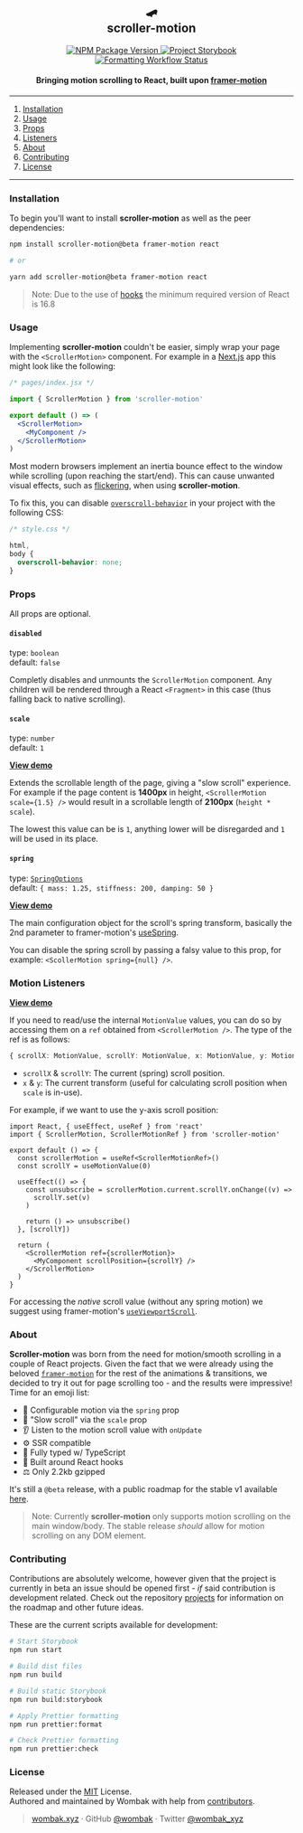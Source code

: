 <h2 align="center">🛹 <br />scroller-motion</h2>

<p align="center">
  <a href="https://www.npmjs.com/package/scroller-motion/v/beta" target="_blank">
    <img src="https://img.shields.io/npm/v/scroller-motion/beta?style=flat-square" alt="NPM Package Version" />
  </a>
  <a href="https://scroller-motion.wombak.xyz/" target="_blank">
    <img src="https://raw.githubusercontent.com/storybooks/brand/master/badge/badge-storybook.svg" alt="Project Storybook">
  </a>
  <a href="https://github.com/wombak/scroller-motion/actions?query=workflow%3AFormatting" target="_blank">
    <img src="https://github.com/wombak/scroller-motion/workflows/Formatting/badge.svg" alt="Formatting Workflow Status" />
  </a>
</p>

<h4 align="center">Bringing motion scrolling to React, built upon <a href="https://github.com/framer/motion" target="_blank">framer-motion</a></h4>

---

1. [Installation](#installation)
1. [Usage](#usage)
1. [Props](#props)
1. [Listeners](#motion-listeners)
1. [About](#about)
1. [Contributing](#contributing)
1. [License](#license)

---

### Installation

To begin you'll want to install **scroller-motion** as well as the peer dependencies:

```bash
npm install scroller-motion@beta framer-motion react

# or

yarn add scroller-motion@beta framer-motion react
```

> Note: Due to the use of [hooks](https://reactjs.org/docs/hooks-intro.html) the minimum required version of React is 16.8

### Usage

Implementing **scroller-motion** couldn't be easier, simply wrap your page with the `<ScrollerMotion>` component. For example in a [Next.js](https://nextjs.org/) app this might look like the following:

```jsx
/* pages/index.jsx */

import { ScrollerMotion } from 'scroller-motion'

export default () => (
  <ScrollerMotion>
    <MyComponent />
  </ScrollerMotion>
)
```

Most modern browsers implement an inertia bounce effect to the window while scrolling (upon reaching the start/end). This can cause unwanted visual effects, such as [flickering](https://github.com/wombak/scroller-motion/issues/7), when using **scroller-motion**.

To fix this, you can disable [`overscroll-behavior`](https://developer.mozilla.org/en-US/docs/Web/CSS/overscroll-behavior) in your project with the following CSS:

```css
/* style.css */

html,
body {
  overscroll-behavior: none;
}
```

### Props

All props are optional.

#### `disabled`

type: `boolean` <br/>
default: `false`

Completly disables and unmounts the `ScrollerMotion` component. Any children will be rendered through a React `<Fragment>` in this case (thus falling back to native scrolling).

#### `scale`

type: `number` <br/>
default: `1`

[**View demo**](https://scroller-motion.wombak.xyz/?path=/story/scrollermotion--custom-scale)

Extends the scrollable length of the page, giving a "slow scroll" experience. For example if the page content is **1400px** in height, `<ScrollerMotion scale={1.5} />` would result in a scrollable length of **2100px** (`height * scale`).

The lowest this value can be is `1`, anything lower will be disregarded and `1` will be used in its place.

#### `spring`

type: [`SpringOptions`](https://github.com/Popmotion/popmotion/blob/ec4974a19789c3cebc4e14e1fde3b55cdeecf7b0/packages/popmotion/src/animations/spring/types.ts#L1) <br/>
default: `{ mass: 1.25, stiffness: 200, damping: 50 }`

[**View demo**](https://scroller-motion.wombak.xyz/?path=/story/scrollermotion--custom-spring)

The main configuration object for the scroll's spring transform, basically the 2nd parameter to framer-motion's [useSpring](https://www.framer.com/api/motion/types/#spring).

You can disable the spring scroll by passing a falsy value to this prop, for example: `<ScollerMotion spring={null} />`.

### Motion Listeners

[**View demo**](https://scroller-motion.wombak.xyz/?path=/story/scrollermotion--motion-listeners)

If you need to read/use the internal `MotionValue` values, you can do so by accessing them on a `ref` obtained from `<ScrollerMotion />`. The type of the ref is as follows:

```ts
{ scrollX: MotionValue, scrollY: MotionValue, x: MotionValue, y: MotionValue }
```

- `scrollX` & `scrollY`: The current (spring) scroll position.
- `x` & `y`: The current transform (useful for calculating scroll position when `scale` is in-use).

For example, if we want to use the y-axis scroll position:

```tsx
import React, { useEffect, useRef } from 'react'
import { ScrollerMotion, ScrollerMotionRef } from 'scroller-motion'

export default () => {
  const scrollerMotion = useRef<ScrollerMotionRef>()
  const scrollY = useMotionValue(0)

  useEffect(() => {
    const unsubscribe = scrollerMotion.current.scrollY.onChange((v) =>
      scrollY.set(v)
    )

    return () => unsubscribe()
  }, [scrollY])

  return (
    <ScrollerMotion ref={scrollerMotion}>
      <MyComponent scrollPosition={scrollY} />
    </ScrollerMotion>
  )
}
```

For accessing the _native_ scroll value (without any spring motion) we suggest using framer-motion's [`useViewportScroll`](https://www.framer.com/api/motion/motionvalue/#useviewportscroll).

### About

**Scroller-motion** was born from the need for motion/smooth scrolling in a couple of React projects. Given the fact that we were already using the beloved [`framer-motion`](https://github.com/framer/motion) for the rest of the animations & transitions, we decided to try it out for page scrolling too - and the results were impressive! Time for an emoji list:

- 🏀 Configurable motion via the `spring` prop
- 🐌 "Slow scroll" via the `scale` prop
- 👂 Listen to the motion scroll value with `onUpdate`
- ⚙️ SSR compatible
- 🤖 Fully typed w/ TypeScript
- 🎣 Built around React hooks
- ⚖️ Only 2.2kb gzipped

It's still a `@beta` release, with a public roadmap for the stable v1 available [here](https://github.com/wombak/scroller-motion/projects/1).

> Note: Currently **scroller-motion** only supports motion scrolling on the main window/body. The stable release _should_ allow for motion scrolling on any DOM element.

### Contributing

Contributions are absolutely welcome, however given that the project is currently in beta an issue should be opened first - _if_ said contribution is development related. Check out the repository [projects](https://github.com/wombak/scroller-motion/projects) for information on the roadmap and other future ideas.

These are the current scripts available for development:

```bash
# Start Storybook
npm run start

# Build dist files
npm run build

# Build static Storybook
npm run build:storybook

# Apply Prettier formatting
npm run prettier:format

# Check Prettier formatting
npm run prettier:check
```

### License

Released under the [MIT](https://github.com/wombak/scroller-motion/blob/master/LICENSE) License.<br>
Authored and maintained by Wombak with help from [contributors](https://github.com/wombak/scroller-motion/contributors).

> [wombak.xyz](https://wombak.xyz) · GitHub [@wombak](https://github.com/wombak) · Twitter [@wombak_xyz](https://twitter.com/wombak_xyz)
